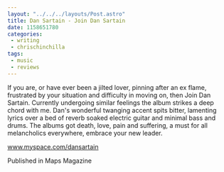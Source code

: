 ```yaml
---
layout: "../../../layouts/Post.astro"
title: Dan Sartain - Join Dan Sartain
date: 1158651780
categories:
 - writing
 - chrischinchilla
tags: 
 - music 
 - reviews
---
```


If you are, or have ever been a jilted lover, pinning after an ex flame, frustrated by your situation and difficulty in moving on, then Join Dan Sartain. Currently undergoing similar feelings the album strikes a deep chord with me. Dan's wonderful twanging accent spits bitter, lamenting lyrics over a bed of reverb soaked electric guitar and minimal bass and drums. The albums got death, love, pain and suffering, a must for all melancholics everywhere, embrace your new leader.

<a href='https://www.myspace.com/dansartain' target='_blank'>www.myspace.com/dansartain</a>

Published in Maps Magazine
